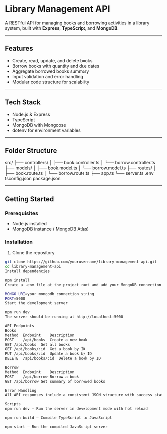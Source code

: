 # Library Management API

A RESTful API for managing books and borrowing activities in a library system, built with **Express**, **TypeScript**, and **MongoDB**.

---

## Features

- Create, read, update, and delete books
- Borrow books with quantity and due dates
- Aggregate borrowed books summary
- Input validation and error handling
- Modular code structure for scalability

---

## Tech Stack

- Node.js & Express
- TypeScript
- MongoDB with Mongoose
- dotenv for environment variables

---

## Folder Structure

src/
├── controllers/
│ ├── book.controller.ts
│ └── borrow.controller.ts
├── models/
│ ├── book.model.ts
│ └── borrow.model.ts
├── routes/
│ ├── book.route.ts
│ └── borrow.route.ts
├── app.ts
└── server.ts
.env
tsconfig.json
package.json

---

## Getting Started

### Prerequisites

- Node.js  installed
- MongoDB instance ( MongoDB Atlas)

### Installation

1. Clone the repository

```bash
git clone https://github.com/yourusername/library-management-api.git
cd library-management-api
Install dependencies

npm install
Create a .env file at the project root and add your MongoDB connection string and port:

MONGO_URI=your_mongodb_connection_string
PORT=5000
Start the development server

npm run dev
The server should be running at http://localhost:5000

API Endpoints
Books
Method	Endpoint	Description
POST	/api/books	Create a new book
GET	/api/books	Get all books
GET	/api/books/:id	Get a book by ID
PUT	/api/books/:id	Update a book by ID
DELETE	/api/books/:id	Delete a book by ID

Borrow
Method	Endpoint	Description
POST	/api/borrow	Borrow a book
GET	/api/borrow	Get summary of borrowed books

Error Handling
All API responses include a consistent JSON structure with success status, message, and data or error details.

Scripts
npm run dev — Run the server in development mode with hot reload

npm run build — Compile TypeScript to JavaScript

npm start — Run the compiled JavaScript server